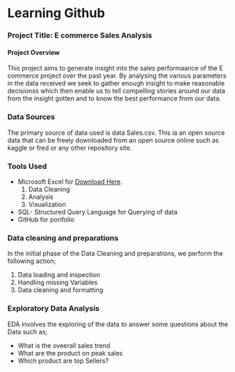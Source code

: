 # Learning Github

### Project Title: E commerce Sales Analysis

#### Project Overview
This project aims to generate insight into the sales performaance of the E commerce project over the past year. By analysing the various parameters in the data received we seek to gather enough insight to make reasonable decisionss which then enable us to tell compelling stories around our data from the insight gotten and to know the best performance from our data.

### Data Sources
The primary source of data used is data Sales.csv. This ia an open source data that can be freely downloaded from an open source online such as kaggle or fred or any other repository site.

### Tools Used
- Microsoft Excel for [Download Here](https://www.microsoft.com).
  1. Data Cleaning
  2. Analysis
  3. Visualization
- SQL- Structured Query Language for Querying of data
- GitHub for porifolio

### Data cleaning and preparations
In the initial phase of the Data Cleaning and preparations, we perform the following action;
1. Data loading and inspection
2. Handling missing Variables
3. Data cleaning and formatting

### Exploratory Data Analysis
EDA involves the exploring of the data to answer some questions about the Data such as;
- What is the oveerall sales trend
- What are the product on peak sales
- Which product are top Sellers?

